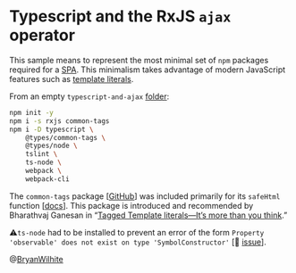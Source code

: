 # Typescript and the RxJS `ajax` operator

This sample means to represent the most minimal set of `npm` packages required for a [SPA](https://en.wikipedia.org/wiki/Single-page_application). This minimalism takes advantage of modern JavaScript features such as [template literals](https://developer.mozilla.org/en-US/docs/Web/JavaScript/Reference/Template_literals).

From an empty `typescript-and-ajax` [folder](../typescript-and-ajax):

```bash
npm init -y
npm i -s rxjs common-tags
npm i -D typescript \
    @types/common-tags \
    @types/node \
    tslint \
    ts-node \
    webpack \
    webpack-cli
```

The `common-tags` package [[GitHub](https://github.com/zspecza/common-tags)] was included primarily for its `safeHtml` function [[docs](https://github.com/zspecza/common-tags#safehtml)]. This package is introduced and recommended by Bharathvaj Ganesan in “[Tagged Template literals—It’s more than you think](https://codeburst.io/javascript-es6-tagged-template-literals-a45c26e54761).”

⚠`ts-node` had to be installed to prevent an error of the form `Property 'observable' does not exist on type 'SymbolConstructor'` [📖 [issue](https://github.com/ReactiveX/rxjs/issues/3674)].

@[BryanWilhite](https://twitter.com/BryanWilhite)
